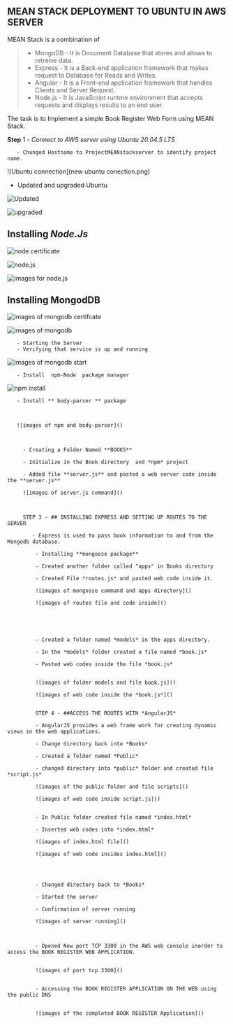 ##   MEAN STACK DEPLOYMENT TO UBUNTU IN AWS SERVER

MEAN Stack is a combination of 
  > - MongoDB - It is Document Database that stores and allows to retreive data.
  > - Express - It is a Back-end application framework that makes request to Database for Reads and Writes.
  >-   Angular - It is a Front-end application framework that handles Clients and Server Request.
  > - Node.js - It is JavaScript runtme environment that accepts requests and displays results to an end user.

The task is to Implement a simple Book Register Web Form using MEAN Stack.

**Step** 1 - *Connect to AWS server using Ubuntu 20.04.5 LTS*
       
       - Changed Hostname to ProjectMEANstackserver to identify project name.
       
![Ubuntu connection](new ubuntu conection.png)



- Updated and upgraded Ubuntu
     
     
![Updated](new2.png)

![upgraded](new3.png)
     
     
   ## Installing  *Node.Js*

![node certificate](new4.png)

![node.js](new6.png)

   
![images for node.js](new5.png)
     
  ## Installing **MongodDB**


![images of mongodb certifcate](new7.png) 
       

![images of mongodb](mongodb.png)    
       
       
       - Starting the Server
       - Verifying that service is up and running
       

![images of mongodb start](mongodbstart.png)

       
       - Install  npm-Node  package manager

![npm install](npminstal.png)
       
       - Install ** body-parser ** package
       
       
       
       ![images of npm and body-parser]()
       
       
       
         - Creating a Folder Named **BOOKS**
         
         - Initialize in the Book directory  and *npm* project
         
         - Added file **server.js** and pasted a web server code inside the **server.js**
         
         ![images of server.js command]()
         
         
         
         STEP 3 - ## INSTALLING EXPRESS AND SETTING UP ROUTES TO THE SERVER
         
            - Express is used to pass book information to and from the Mongodb database.
            
             - Installing **mongoose package**
             
             - Created another folder called "apps" in Books directory
             
             - Created File *routes.js* and pasted web code inside it.
             
             ![images of mongosse command and apps directory]()
             
             ![images of routes file and code inside]()
             
             
             
             
             
             - Created a folder named *models* in the apps directory.
             
             - In the *models* folder created a file named *book.js*
             
             - Pasted web codes inside the file *book.js*
             
             
             ![images of folder models and file book.js]()
             
             ![images of web code inside the *book.js*]()
             
             
             STEP 4 - ##ACCESS THE ROUTES WITH *AngularJS*
             
             - AngularJS provides a web frame work for creating dynamic views in the web applications.
             
             - Change directory back into *Books*
             
             - Created a folder named *Public*
             
             - changed directory into *public* folder and created file *script.js*
             
             ![images of the public folder and file scripts]()
             
             ![images of web code inside script.js]()
             
             
             - In Public folder created file named *index.html*
             
             - Inserted web codes into *index.html*
             
             ![images of index.html file]()
             
             ![images of web code insides index.html]()
             
             
             
             
             - Changed directory back to *Books*
             
             - Started the server 
             
             - Confirmation of server running
             
             ![images of server running]()
             
             
             
             - Opened New port TCP 3300 in the AWS web console inorder to access the BOOK REGISTER WEB APPLICATION.
             
             
             ![images of port tcp 3300]()
             
             
             - Accessing the BOOK REGISTER APPLICATION ON THE WEB using the public DNS
             
             
             ![images of the completed BOOK REGISTER Application]()




         
         
         
         
         


[def]: Screenshot.png